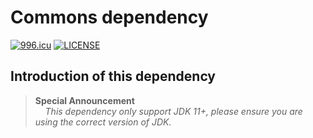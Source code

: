 # Commons dependency

[![996.icu](https://img.shields.io/badge/link-996.icu-red.svg)](https://996.icu)
[![LICENSE](https://img.shields.io/badge/license-Anti%20996-blue.svg)](https://github.com/996icu/996.ICU/blob/master/LICENSE)

## Introduction of this dependency

> **Special Announcement**<br>
> &nbsp;&nbsp;&nbsp;&nbsp;*This dependency only support JDK 11+, please ensure you are using the correct version of JDK.*

